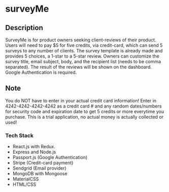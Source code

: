 # surveyMe

## Description
SurveyMe is for product owners seeking client-reviews of their product. Users will need to pay $5 for five credits, via credit-card, which can send 5 surveys to any number of clients. The survey template is already made and provides 5 choices, a 1-star to a 5-star review. Owners can customize the survey title, email subject, body, and the recipient list (needs to be comma separated). The result of the reviews will be shown on the dashboard. Google Authentication is required. 

## Note
You do NOT have to enter in your actual credit card information! Enter in 4242-4242-4242-4242 as a credit card # and any random dates/numbers for security code and expiration date to get 5 credits or more everytime you purchase. This is a trial application, no actual money is actually collected or used!

### Tech Stack
- React.js with Redux.
- Express and Node.js
- Passport.js (Google Authentication)
- Stripe (Credit-card payment)
- Sendgrid (Email provider)
- MongoDB with Mongoose 
- MaterialCSS
- HTML/CSS
